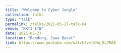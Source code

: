 ```yaml
---
title: "Welcome to Cyber Jungle"
collection: talks
type: "Talk"
permalink: /talks/2021-05-27-talk-04
venue: "KKTI ITB"
date: 2021-05-27
location: "Bandung, Jawa Barat"
link: https://www.youtube.com/watch?v=t8Na_BLYMA8
---
```

